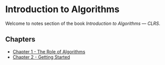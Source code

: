 # Introduction to Algorithms

Welcome to notes section of the book *Introduction to Algorithms — CLRS*.

## Chapters
- [Chapter 1 - The Role of Algorithms](chapter-01.md)
- [Chapter 2 - Getting Started](chapter-02.md)
